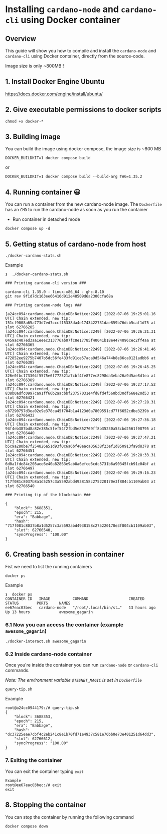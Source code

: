 # Installing `cardano-node` and `cardano-cli` using Docker container
## Overview
This guide will show you how to compile and install the `cardano-node` and `cardano-cli` using Docker container, directly from the source-code.

Image size is only ~800MB !

## 1. Install Docker Engine Ubuntu
https://docs.docker.com/engine/install/ubuntu/

## 2. Give executable permissions to docker scripts
```
chmod +x docker-*
```

## 3. Building image
You can build the image using docker compose, the image size is ~800 MB

```
DOCKER_BUILDKIT=1 docker compose build
```
or 

```
DOCKER_BUILDKIT=1 docker compose build --build-arg TAG=1.35.2
```

## 4. Running container :smiley:
You can run a container from the new cardano-node image.
The `Dockerfile` has an `CMD` to run the cardano-node as soon as you run the container
* Run container in detached mode

```
docker compose up -d
```

## 5. Getting status of cardano-node from host
```
./docker-cardano-stats.sh
```
Example
```
❯  ./docker-cardano-stats.sh 

### Printing cardano-cli version ###

cardano-cli 1.35.0 - linux-x86_64 - ghc-8.10
git rev 9f1d7dc163ee66410d912e48509d6a2300cfa68a

### Printing cardano-node logs ###

[a24cc094:cardano.node.ChainDB:Notice:2249] [2022-07-06 19:25:01.16 UTC] Chain extended, new tip: 151cf9008a65a773d7ed7cccf15338da4e1743422731dae859b76dcb5caf1d75 at slot 62766285
[a24cc094:cardano.node.ChainDB:Notice:2249] [2022-07-06 19:26:21.31 UTC] Chain extended, new tip: 0459ac407ed3aa1eeec313776ab07fc8e17785f40041b18e4474096cec2ff4aa at slot 62766365
[a24cc094:cardano.node.ChainDB:Notice:2249] [2022-07-06 19:26:41.46 UTC] Chain extended, new tip: 472852ee9275b7407b5dc56fe433fd91ce57aca9d546a744b8e86ca0121adbb6 at slot 62766385
[a24cc094:cardano.node.ChainDB:Notice:2249] [2022-07-06 19:26:45.25 UTC] Chain extended, new tip: 326e0fbc173304f5575e6f772521a7cbf4fe877ec8298da3eba26a9d5ae8d1ea at slot 62766389
[a24cc094:cardano.node.ChainDB:Notice:2249] [2022-07-06 19:27:17.52 UTC] Chain extended, new tip: 838b0adfc0997ca91ff66b2aacbbf23757031e4fd8fd4f560bd30df668e20d53 at slot 62766421
[a24cc094:cardano.node.ChainDB:Notice:2249] [2022-07-06 19:27:28.31 UTC] Chain extended, new tip: c87290757d3ea02e9e378ca45f704b1a4123d0a7809551cd77f6652cdbe3239b at slot 62766432
[a24cc094:cardano.node.ChainDB:Notice:2249] [2022-07-06 19:27:36.18 UTC] Chain extended, new tip: 94f4eb387bd8a82e385c5fef54f2fbd5e852769ff8b35230a53cbd2561f08795 at slot 62766440
[a24cc094:cardano.node.ChainDB:Notice:2249] [2022-07-06 19:27:47.21 UTC] Chain extended, new tip: b5c9a280be7f254826a51d93f0c6a6bf48eaca05638f23ef1d850913fa9d8378 at slot 62766451
[a24cc094:cardano.node.ChainDB:Notice:2249] [2022-07-06 19:28:33.31 UTC] Chain extended, new tip: 6d0a1fde84c208aee6e40a82863e9ab8a6efce6cdc5731b6a90345fcb91e04bf at slot 62766497
[a24cc094:cardano.node.ChainDB:Notice:2249] [2022-07-06 19:29:16.23 UTC] Chain extended, new tip: 717f081c8037b8a1d5257c3a5592abd4938158c275220170e3f804cb1109ab03 at slot 62766540

### Printing tip of the blockchain ###

{
    "block": 3688351,
    "epoch": 215,
    "era": "Babbage",
    "hash": "717f081c8037b8a1d5257c3a5592abd4938158c275220170e3f804cb1109ab03",
    "slot": 62766540,
    "syncProgress": "100.00"
}
```
## 6. Creating bash session in container
Fist we need to list the running containers
```
docker ps
```
Example
```
❯  docker ps
CONTAINER ID   IMAGE          COMMAND                  CREATED        STATUS        PORTS     NAMES
ee67eac03bec   cardano-node   "/root/.local/bin/st…"   13 hours ago   Up 13 hours             awesome_gagarin
```

### 6.1 Now you can access the container (example `awesome_gagarin`)
```
./docker-interact.sh awesome_gagarin
```

### 6.2 Inside cardano-node container
Once you're inside the container you can run `cardano-node` or `cardano-cli` commands.

*Note: The environment variable `$TESNET_MAGIC` is set in `Dockerfile`*
```
query-tip.sh 
```
Example
```
root@a24cc0944179:/# query-tip.sh 
{
    "block": 3688353,
    "epoch": 215,
    "era": "Babbage",
    "hash": "dc37225eae7cbf4c2eb241c8e1b70fd71e4937c581e76bb0e73e401251d64dd3",
    "slot": 62766612,
    "syncProgress": "100.00"
}
```


### 7. Exiting the container
You can exit the container typing `exit`
```
Example
root@ee67eac03bec:/# exit
exit
```

## 8. Stopping the container
You can stop the container by running the following command
```
docker compose down
```
